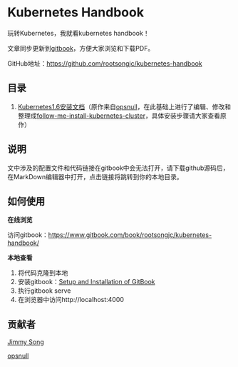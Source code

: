 # Kubernetes Handbook

玩转Kubernetes，我就看kubernetes handbook！

文章同步更新到[gitbook](https://www.gitbook.com/book/rootsongjc/kubernetes-handbook/details)，方便大家浏览和下载PDF。

GitHub地址：https://github.com/rootsongjc/kubernetes-handbook

## 目录

1. [Kubernetes1.6安装文档](00-kubernetes安装前言.md)（原作来自[opsnull](https://github.com/opsnull/follow-me-install-kubernetes-cluster)，在此基础上进行了编辑、修改和整理成[follow-me-install-kubernetes-cluster](https://github.com/rootsongjc/follow-me-install-kubernetes-cluster)，具体安装步骤请大家查看原作）

## 说明

文中涉及的配置文件和代码链接在gitbook中会无法打开，请下载github源码后，在MarkDown编辑器中打开，点击链接将跳转到你的本地目录。

## 如何使用

**在线浏览**

访问gitbook：https://www.gitbook.com/book/rootsongjc/kubernetes-handbook/

**本地查看**

1. 将代码克隆到本地
2. 安装gitbook：[Setup and Installation of GitBook](https://github.com/GitbookIO/gitbook/blob/master/docs/setup.md)
3. 执行gitbook serve
4. 在浏览器中访问http://localhost:4000

## 贡献者

[Jimmy Song](http://rootsongjc.github.io/about)

[opsnull](http://github.com/opsnull)